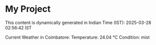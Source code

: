 # My Project

This content is dynamically generated in Indian Time (IST): 2025-03-28 02:56:42 IST


Current Weather in Coimbatore:
Temperature: 24.04 °C
Condition: mist
